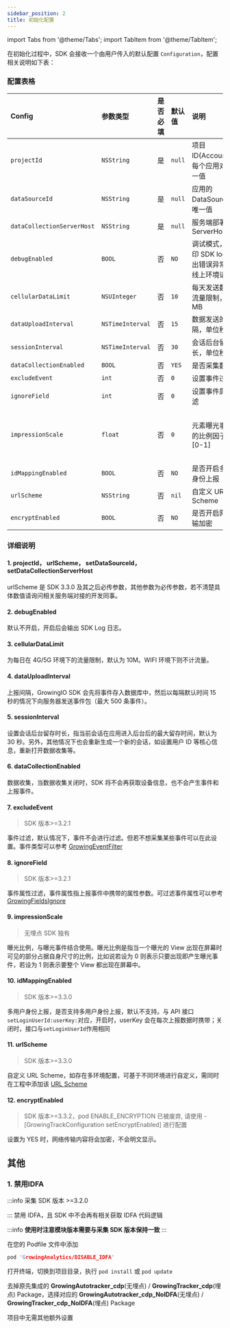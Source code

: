 ```yaml
---
sidebar_position: 2
title: 初始化配置
---
```


import Tabs from '@theme/Tabs';
import TabItem from '@theme/TabItem';

在初始化过程中，SDK 会接收一个由用户传入的默认配置 `Configuration`，配置相关说明如下表：

### 配置表格

| Config                       | 参数类型 | 是否必填 | 默认值 | 说明 | 其它 | 版本 |
| :-------------------------   | :------   | :----:  |:------  |:------| :---: | :------------------------:   |
| `projectId`                  | `NSString`  | 是      | `null`   | 项目 ID(AccountID)，每个应用对应唯一值 | - | - |
| `dataSourceId`            | `NSString`  | 是      | `null`   | 应用的 DataSourceId，唯一值 | - | - |
| `dataCollectionServerHost`| `NSString`  | 是      | `null`   | 服务端部署后的  ServerHost | - | - |
| `debugEnabled`            | `BOOL` | 否      | `NO`  | 调试模式，会打印 SDK log，抛出错误异常，在线上环境请关闭 | - | - |
| `cellularDataLimit`       | `NSUInteger`     | 否      | `10`     | 每天发送数据的流量限制，单位 MB | - | - |
| `dataUploadInterval`      | `NSTimeInterval`     | 否      | `15`     | 数据发送的间隔，单位秒 | - | - |
| `sessionInterval`         | `NSTimeInterval`     | 否      | `30`     | 会话后台留存时长，单位秒 | - | - |
| `dataCollectionEnabled`   | `BOOL` | 否      | `YES`   | 是否采集数据 | - | - |
| `excludeEvent`            | `int`     | 否      | `0`      | 设置事件过滤 | - | <font color='red'>>=3.2.1</font> |
| `ignoreField`             | `int`     | 否      | `0`      | 设置事件属性过滤 | - | <font color='red'>>=3.2.1</font> |
| `impressionScale`         | `float`   | 否      | `0`      | 元素曝光事件中的比例因子,范围 [0-1] | <font color='red'>无埋点独有</font> | - |
| `idMappingEnabled` | `BOOL` | 否 | `NO` | 是否开启多用户身份上报 | - | <font color='red'>>=3.3.0</font> |
| `urlScheme` | `NSString` | 否 | `nil` | 自定义 URL Scheme | - | <font color='red'>>=3.3.0</font> |
| `encryptEnabled` | `BOOL` | 否 | `NO` | 是否开启网络传输加密 | - | <font color='red'>>=3.3.2</font> |

### 详细说明

#### 1. **projectId**， **urlScheme**， **setDataSourceId**， **setDataCollectionServerHost**

urlScheme 是 SDK 3.3.0 及其之后必传参数，其他参数为必传参数，若不清楚具体数值请询问相关服务端对接的开发同事。

#### 2. **debugEnabled**

默认不开启，开启后会输出 SDK Log 日志。

#### 3. **cellularDataLimit**

为每日在 4G/5G 环境下的流量限制，默认为 10M。WIFI 环境下则不计流量。

#### 4. **dataUploadInterval**

上报间隔，GrowingIO SDK 会先将事件存入数据库中，然后以每隔默认时间 15 秒的情况下向服务器发送事件包（最大 500 条事件）。

#### 5. **sessionInterval**

设置会话后台留存时长，指当前会话在应用进入后台后的最大留存时间，默认为 30 秒。另外，其他情况下也会重新生成一个新的会话，如设置用户 ID 等核心信息，重新打开数据收集等。

#### 6. **dataCollectionEnabled**

数据收集，当数据收集关闭时，SDK 将不会再获取设备信息，也不会产生事件和上报事件。

#### 7. **excludeEvent**

> SDK 版本>=3.2.1

事件过滤，默认情况下，事件不会进行过滤。但若不想采集某些事件可以在此设置。事件类型可以参考 [GrowingEventFilter](https://github.com/growingio/growingio-sdk-ios-autotracker/blob/master/GrowingTrackerCore/Public/GrowingEventFilter.h)

#### 8. **ignoreField**

> SDK 版本>=3.2.1

事件属性过滤，事件属性指上报事件中携带的属性参数。可过滤事件属性可以参考 [GrowingFieldsIgnore](https://github.com/growingio/growingio-sdk-ios-autotracker/blob/master/GrowingTrackerCore/Public/GrowingFieldsIgnore.h)

#### 9. **impressionScale**

> 无埋点 SDK 独有

曝光比例，与曝光事件结合使用。曝光比例是指当一个曝光的 View 出现在屏幕时可见的部分占据自身尺寸的比例，比如说若设为 0 则表示只要出现即产生曝光事件，若设为 1 则表示要整个 View 都出现在屏幕中。

#### 10. **idMappingEnabled**

> SDK 版本>=3.3.0

多用户身份上报，是否支持多用户身份上报，默认不支持。与 API 接口`setLoginUserId:userKey:`对应，开启时，userKey 会在每次上报数据时携带；关闭时，接口与`setLoginUserId`作用相同

#### 11. **urlScheme**

> SDK 版本>=3.3.0

自定义 URL Scheme，如存在多环境配置，可基于不同环境进行自定义，需同时在工程中添加该 [URL Scheme](/docs/3.x/ios/Introduce#添加-url-scheme)

#### 12. **encryptEnabled**

> SDK 版本>=3.3.2，pod ENABLE_ENCRYPTION 已被废弃, 请使用 -[GrowingTrackConfiguration setEncryptEnabled] 进行配置

设置为 YES 时，网络传输内容将会加密，不会明文显示。

## 其他

### 1. **禁用IDFA**

:::info
采集 SDK 版本 >=3.2.0

:::
禁用 IDFA，且 SDK 中不会再有相关获取 IDFA 代码逻辑

<Tabs>
  <TabItem value="cocoapods" label="Cocoapods集成" default>

:::info
**使用时注意模块版本需要与采集 SDK 版本保持一致**
:::

在您的 Podfile 文件中添加

```c
pod 'GrowingAnalytics/DISABLE_IDFA'
```

打开终端，切换到项目目录，执行 `pod install` 或 `pod update`

  </TabItem>
  <TabItem value="swiftPM" label="Swift Package Manager集成">

去掉原先集成的 **GrowingAutotracker_cdp**(无埋点) / **GrowingTracker_cdp**(埋点) Package，选择对应的 **GrowingAutotracker_cdp_NoIDFA**(无埋点) / **GrowingTracker_cdp_NoIDFA**(埋点)  Package

<ImageLoader path="version-3.x/img/ios/add_package_autotracker_noidfa" />

  </TabItem>
</Tabs>

项目中无需其他额外设置
